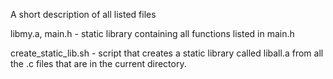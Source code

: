A short description of all listed files

libmy.a, main.h - static library containing all functions listed in main.h

create_static_lib.sh - script that creates a static library called liball.a from all the .c files that are in the current directory.
